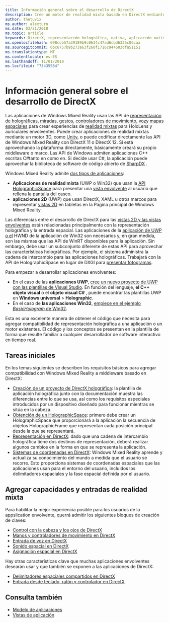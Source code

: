 ```yaml
---
title: Información general sobre el desarrollo de DirectX
description: Cree un motor de realidad mixta basado en DirectX mediante las API de realidad mixta de Windows directamente.
author: thetuvix
ms.author: alexturn
ms.date: 03/21/2018
ms.topic: article
keywords: DirectX, representación holográfica, nativa, aplicación nativa, WinRT, aplicación WinRT, API de plataforma, motor personalizado, middleware
ms.openlocfilehash: 698ccb57a39189b9c0634c47ad6cbd6325c06caa
ms.sourcegitcommit: 6bc6757b9b273a63f260f1716c944603dfa51151
ms.translationtype: MT
ms.contentlocale: es-ES
ms.lasthandoff: 11/01/2019
ms.locfileid: "73435584"
---
```

# <a name="directx-development-overview"></a>Información general sobre el desarrollo de DirectX


Las aplicaciones de Windows Mixed Reality usan las API de [representación de holográficas](rendering.md), [miradas](gaze-and-commit.md), [gestos](gaze-and-commit.md#composite-gestures), [controladores de movimiento](motion-controllers.md), [voz](voice-input.md)y [mapas espaciales](spatial-mapping.md) para crear experiencias de [realidad mixtas](mixed-reality.md) para HoloLens y auriculares envolventes. Puede crear aplicaciones de realidad mixtas mediante un motor 3D, como [Unity](unity-development-overview.md), o puede codificar directamente las API de Windows Mixed Reality con DirectX 11 o DirectX 12. Si está aprovechando la plataforma directamente, básicamente creará su propio middleware o marco. Las API de Windows admiten aplicaciones C++ escritas C#tanto en como en. Si decide usar C#, la aplicación puede aprovechar la biblioteca de software de código abierto de [SharpDX](https://sharpdx.org/) .


Windows Mixed Reality admite [dos tipos de aplicaciones](app-views.md):
* **Aplicaciones de realidad mixta** (UWP o Win32) que usan la [API HolographicSpace](getting-a-holographicspace.md) para presentar una [vista envolvente](app-views.md) al usuario que rellena la pantalla del casco.
* **aplicaciones 2D** (UWP) que usan DirectX, XAML u otros marcos para representar [vistas 2D](app-views.md#2d-views) en tabletas en la Página principal de Windows Mixed Reality.


Las diferencias entre el desarrollo de DirectX para las [vistas 2D y las vistas envolventes](app-views.md) están relacionadas principalmente con la representación holográfica y la entrada espacial. Las aplicaciones de la [aplicación de UWP o el](https://msdn.microsoft.com/library/windows/apps/windows.applicationmodel.core.iframeworkview.aspx) HWND de la aplicación de Win32 son necesarios y, en gran medida, son las mismas que las API de WinRT disponibles para la aplicación. Sin embargo, debe usar un subconjunto diferente de estas API para aprovechar las características holográficas. Por ejemplo, el sistema administra la cadena de intercambio para las aplicaciones holográficas. Trabajará con la API de HolographicSpace en lugar de DXGI para [presentar fotogramas](rendering-in-directx.md).

Para empezar a desarrollar aplicaciones envolventes:
* En el caso de las **aplicaciones UWP**, [cree un nuevo proyecto de UWP con las plantillas de Visual Studio](creating-a-holographic-directx-project.md). En función del lenguaje, **el C++ objeto visual** o el **objeto visual C#** , puede encontrar las plantillas UWP en **Windows universal** > **Holographic**.
* En el caso de **las aplicaciones Win32**, [empiece en el ejemplo *BasicHologram* de Win32](creating-a-holographic-directx-project.md#creating-a-win32-project).

Esta es una excelente manera de obtener el código que necesita para agregar compatibilidad de representación holográfica a una aplicación o un motor existentes. El código y los conceptos se presentan en la plantilla de forma que resulte familiar a cualquier desarrollador de software interactivo en tiempo real.


## <a name="getting-started"></a>Tareas iniciales

En los temas siguientes se describen los requisitos básicos para agregar compatibilidad con Windows Mixed Reality a middleware basado en DirectX:

* [Creación de un proyecto de DirectX holográfica](creating-a-holographic-directx-project.md): la plantilla de aplicación holográfica junto con la documentación muestra las diferencias entre lo que se usa, así como los requisitos especiales introducidos por un dispositivo diseñado para funcionar mientras se sitúa en la cabeza.
* [Obtención de un HolographicSpace](getting-a-holographicspace.md): primero debe crear un HolographicSpace que proporcionará a la aplicación la secuencia de objetos HolographicFrame que representan cada posición principal desde la que se representará.
* [Representación en DirectX](rendering-in-directx.md): dado que una cadena de intercambio holográfica tiene dos destinos de representación, deberá realizar algunos cambios en la forma en que se representa la aplicación.
* [Sistemas de coordenadas en DirectX](coordinate-systems-in-directx.md): Windows Mixed Reality aprende y actualiza su conocimiento del mundo a medida que el usuario se recorre. Esto proporciona sistemas de coordenadas espaciales que las aplicaciones usan para el entorno del usuario, incluidos los delimitadores espaciales y la fase espacial definida por el usuario.

## <a name="adding-mixed-reality-capabilities-and-inputs"></a>Agregar capacidades y entradas de realidad mixta

Para habilitar la mejor experiencia posible para los usuarios de la appslication envolvente, querrá admitir los siguientes bloques de creación de claves:

* [Control con la cabeza y los ojos de DirectX](gaze-in-directx.md)
* [Manos y controladores de movimiento en DirectX](hands-and-motion-controllers-in-directx.md)
* [Entrada de voz en DirectX](voice-input-in-directx.md)
* [Sonido espacial en DirectX](spatial-sound-in-directx.md)
* [Asignación espacial en DirectX](spatial-mapping-in-directx.md)


Hay otras características clave que muchas aplicaciones envolventes desearán usar y que también se exponen a las aplicaciones de DirectX:

* [Delimitadores espaciales compartidos en DirectX](shared-spatial-anchors-in-directx.md)
* [Entrada desde teclado, ratón y controlador en DirectX](keyboard,-mouse,-and-controller-input-in-directx.md)

## <a name="see-also"></a>Consulta también
* [Modelo de aplicaciones](app-model.md)
* [Vistas de aplicación](app-views.md)
